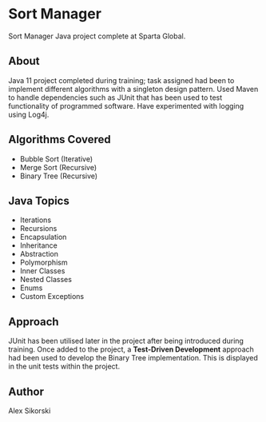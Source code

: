 # Sort Manager

Sort Manager Java project complete at Sparta Global.

## About

Java 11 project completed during training; task assigned had been to implement different algorithms with a singleton
design pattern. Used Maven to handle dependencies such as JUnit that has been used to test functionality of programmed
software. Have experimented with logging using Log4j.

## Algorithms Covered

- Bubble Sort (Iterative)
- Merge Sort (Recursive)
- Binary Tree (Recursive)

## Java Topics

- Iterations
- Recursions
- Encapsulation
- Inheritance
- Abstraction
- Polymorphism
- Inner Classes
- Nested Classes
- Enums
- Custom Exceptions

## Approach

JUnit has been utilised later in the project after being introduced during training. Once added to the project, a **Test-Driven Development** approach had been used to develop the Binary Tree implementation. This is displayed in the unit tests within the project.

## Author

Alex Sikorski